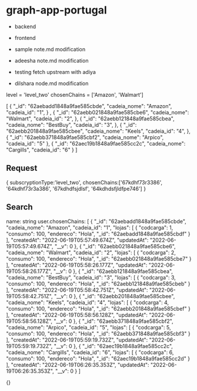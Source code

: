 # graph-app-portugal

- backend
- frontend

- sample note.md modification
- adeesha note.md modification

- testing fetch upstream with adiya

- dilshara node.md modification


level = 'level_two'
chosenChains = ['Amazon', 'Walmart']

[
    {
        "_id": "62aebadd1848a9fae585cbde",
        "cadeia_nome": "Amazon",
        "cadeia_id": "1",
    }
    ,
    {
        "_id": "62aebb021848a9fae585cbe6",
        "cadeia_nome": "Walmart",
        "cadeia_id": "2",
    },
    {
        "_id": "62aebb121848a9fae585cbea",
        "cadeia_nome": "BestBuy",
        "cadeia_id": "3",
    },
    {
        "_id": "62aebb201848a9fae585cbee",
        "cadeia_nome": "Keels",
        "cadeia_id": "4",
    },
    {
        "_id": "62aebb371848a9fae585cbf2",
        "cadeia_nome": "Arpico",
        "cadeia_id": "5"
    },
    {
        "_id": "62aec19b1848a9fae585cc2c",
        "cadeia_nome": "Cargills",
        "cadeia_id": "6"
    }
]

## Request
{
    subscryptionType:'level_two',
    chosenChains:['67kdhf73r3386', '64kdhf73r3a386', '67kdhdfsjdlsf', '64kdhdsfjldfpe746']
}

## Search 

name: string
user.chosenChains: 
[
    {
        "_id": "62aebadd1848a9fae585cbde",
        "cadeia_nome": "Amazon",
        "cadeia_id": "1",
        "lojas": [
            {
                "codcarga": 1,
                "consumo": 100,
                "endereco": "Hola",
                "_id": "62aebadd1848a9fae585cbdf"
            }
        ],
        "createdAt": "2022-06-19T05:57:49.674Z",
        "updatedAt": "2022-06-19T05:57:49.674Z",
        "__v": 0
    },
    {
        "_id": "62aebb021848a9fae585cbe6",
        "cadeia_nome": "Walmart",
        "cadeia_id": "2",
        "lojas": [
            {
                "codcarga": 2,
                "consumo": 100,
                "endereco": "Hola",
                "_id": "62aebb021848a9fae585cbe7"
            }
        ],
        "createdAt": "2022-06-19T05:58:26.177Z",
        "updatedAt": "2022-06-19T05:58:26.177Z",
        "__v": 0
    },
    {
        "_id": "62aebb121848a9fae585cbea",
        "cadeia_nome": "BestBuy",
        "cadeia_id": "3",
        "lojas": [
            {
                "codcarga": 3,
                "consumo": 100,
                "endereco": "Hola",
                "_id": "62aebb121848a9fae585cbeb"
            }
        ],
        "createdAt": "2022-06-19T05:58:42.751Z",
        "updatedAt": "2022-06-19T05:58:42.751Z",
        "__v": 0
    },
    {
        "_id": "62aebb201848a9fae585cbee",
        "cadeia_nome": "Keels",
        "cadeia_id": "4",
        "lojas": [
            {
                "codcarga": 4,
                "consumo": 100,
                "endereco": "Hola",
                "_id": "62aebb201848a9fae585cbef"
            }
        ],
        "createdAt": "2022-06-19T05:58:56.128Z",
        "updatedAt": "2022-06-19T05:58:56.128Z",
        "__v": 0
    },
    {
        "_id": "62aebb371848a9fae585cbf2",
        "cadeia_nome": "Arpico",
        "cadeia_id": "5",
        "lojas": [
            {
                "codcarga": 5,
                "consumo": 100,
                "endereco": "Hola",
                "_id": "62aebb371848a9fae585cbf3"
            }
        ],
        "createdAt": "2022-06-19T05:59:19.732Z",
        "updatedAt": "2022-06-19T05:59:19.732Z",
        "__v": 0
    },
    {
        "_id": "62aec19b1848a9fae585cc2c",
        "cadeia_nome": "Cargills",
        "cadeia_id": "6",
        "lojas": [
            {
                "codcarga": 6,
                "consumo": 100,
                "endereco": "Hola",
                "_id": "62aec19b1848a9fae585cc2d"
            }
        ],
        "createdAt": "2022-06-19T06:26:35.353Z",
        "updatedAt": "2022-06-19T06:26:35.353Z",
        "__v": 0
    }
]

{}